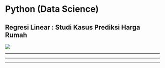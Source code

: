 # Python (Data Science)

## Regresi Linear : Studi Kasus Prediksi Harga Rumah

[![](https://img.shields.io/badge/Materi%20dan%20Implementasi-Disini-critical?style=for-the-badge&logo=mathworks&logoColor=FFF)](https://kevinperdana.github.io/pythondatascience/regresilinear)

***

---

___
